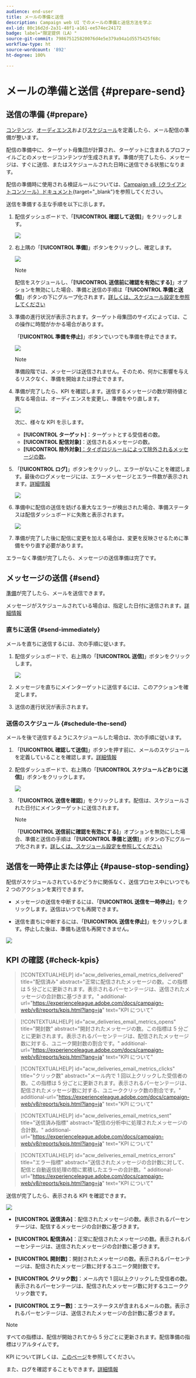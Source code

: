 ```yaml
---
audience: end-user
title: メールの準備と送信
description: Campaign web UI でのメールの準備と送信方法を学ぶ
exl-id: 80c16d2d-2a31-48f1-a161-ee574ec24172
badge: label="限定提供（LA）"
source-git-commit: 798675125820076d4e5e379a94a1d5575425f68c
workflow-type: ht
source-wordcount: '892'
ht-degree: 100%

---
```



# メールの準備と送信 {#prepare-send}

## 送信の準備 {#prepare}

[コンテンツ](../email/edit-content.md)、[オーディエンス](../audience/add-audience.md)および[スケジュール](../msg/gs-messages.md#schedule-the-delivery-sending-gs-schedule)を定義したら、メール配信の準備が整います。

配信の準備中に、ターゲット母集団が計算され、ターゲットに含まれるプロファイルごとのメッセージコンテンツが生成されます。準備が完了したら、メッセージは、すぐに送信、またはスケジュールされた日時に送信できる状態になります。

配信の準備時に使用される検証ルールについては、[Campaign v8（クライアントコンソール）ドキュメント](https://experienceleague.adobe.com/docs/campaign/campaign-v8/campaigns/send/validate/delivery-analysis.html?lang=ja){target="_blank"}を参照してください。

送信を準備する主な手順を以下に示します。

1. 配信ダッシュボードで、「**[!UICONTROL 確認して送信]**」をクリックします。

   ![](assets/email-review-and-send.png)


1. 右上隅の「**[!UICONTROL 準備]**」ボタンをクリックし、確定します。

   ![](assets/email-prepare.png)

   >[!NOTE]
   >
   >配信をスケジュールし、「**[!UICONTROL 送信前に確認を有効にする]**」オプションを無効にした場合、準備と送信の手順は「**[!UICONTROL 準備と送信]**」ボタンの下にグループ化されます。[詳しくは、スケジュール設定を参照してください](../msg/gs-messages.md#gs-schedule)

1. 準備の進行状況が表示されます。ターゲット母集団のサイズによっては、この操作に時間がかかる場合があります。

   「**[!UICONTROL 準備を停止]**」ボタンでいつでも準備を停止できます。

   ![](assets/email-stop-preparation.png)

   >[!NOTE]
   >準備段階では、メッセージは送信されません。そのため、何かに影響を与えるリスクなく、準備を開始または停止できます。

1. 準備が完了したら、KPI を確認します。送信するメッセージの数が期待値と異なる場合は、オーディエンスを変更し、準備をやり直します。

   ![](assets/email-preparation-complete.png)

   次に、様々な KPI を示します。

   * **[!UICONTROL ターゲット]**：ターゲットとする受信者の数。
   * **[!UICONTROL 配信対象]**：送信されるメッセージの数。
   * **[!UICONTROL 除外対象]**[：タイポロジルールによって除外されるメッセージの数](../advanced-settings/delivery-settings.md#typology)。

1. 「**[!UICONTROL ログ]**」ボタンをクリックし、エラーがないことを確認します。最後のログメッセージには、エラーメッセージとエラー件数が表示されます。[詳細情報](delivery-logs.md)

   ![](assets/email-prepare-logs.png)

1. 準備中に配信の送信を妨げる重大なエラーが検出された場合、準備ステータスは配信ダッシュボードに失敗と表示されます。

   ![](assets/email-prepare-error.png)

1. 準備が完了した後に配信に変更を加える場合は、変更を反映させるために準備をやり直す必要があります。

エラーなく準備が完了したら、メッセージの送信準備は完了です。

## メッセージの送信 {#send}


[準備](#prepare)が完了したら、メールを送信できます。

メッセージがスケジュールされている場合は、指定した日付に送信されます。[詳細情報](../msg/gs-messages.md#gs-schedule)

### 直ちに送信 {#send-immediately}

メールを直ちに送信するには、次の手順に従います。

1. 配信ダッシュボードで、右上隅の「**[!UICONTROL 送信]**」ボタンをクリックします。

   ![](assets/email-send.png)

1. メッセージを直ちにメインターゲットに送信するには、このアクションを確定します。

1. 送信の進行状況が表示されます。

### 送信のスケジュール {#schedule-the-send}

メールを後で送信するようにスケジュールした場合は、次の手順に従います。

1. 「**[!UICONTROL 確認して送信]**」ボタンを押す前に、メールのスケジュールを定義していることを確認します。[詳細情報](../msg/gs-messages.md#gs-schedule)

1. 配信ダッシュボードで、右上隅の「**[!UICONTROL スケジュールどおりに送信]**」ボタンをクリックします。

   ![](assets/email-send-as-scheduled.png)

1. 「**[!UICONTROL 送信を確認]**」をクリックします。配信は、スケジュールされた日付にメインターゲットに送信されます。

   >[!NOTE]
   >
   >「**[!UICONTROL 送信前に確認を有効にする]**」オプションを無効にした場合、準備と送信の手順は「**[!UICONTROL 準備と送信]**」ボタンの下にグループ化されます。[詳しくは、スケジュール設定を参照してください](../msg/gs-messages.md#gs-schedule)

## 送信を一時停止または停止 {#pause-stop-sending}

配信がスケジュールされているかどうかに関係なく<!--TBC-->、送信プロセス中にいつでも 2 つのアクションを実行できます。

* メッセージの送信を中断するには、「**[!UICONTROL 送信を一時停止]**」をクリックします。送信はいつでも再開できます。

* 送信を直ちに中断するには、「**[!UICONTROL 送信を停止]**」をクリックします。停止した後は、準備も送信も再開できません。

![](assets/email-send-pause-or-stop.png)

## KPI の確認 {#check-kpis}

>[!CONTEXTUALHELP]
>id="acw_deliveries_email_metrics_delivered"
>title="配信済み"
>abstract="正常に配信されたメッセージの数。この指標は 5 分ごとに更新されます。表示されるパーセンテージは、送信されたメッセージの合計数に基づきます。"
>additional-url="https://experienceleague.adobe.com/docs/campaign-web/v8/reports/kpis.html?lang=ja" text="KPI について"

>[!CONTEXTUALHELP]
>id="acw_deliveries_email_metrics_opens"
>title="開封数"
>abstract="開封されたメッセージの数。この指標は 5 分ごとに更新されます。表示されるパーセンテージは、配信されたメッセージ数に対する、ユニーク開封数の割合です。"
>additional-url="https://experienceleague.adobe.com/docs/campaign-web/v8/reports/kpis.html?lang=ja" text="KPI について"


>[!CONTEXTUALHELP]
>id="acw_deliveries_email_metrics_clicks"
>title="クリック数"
>abstract="メール内で 1 回以上クリックした受信者の数。この指標は 5 分ごとに更新されます。表示されるパーセンテージは、配信されたメッセージ数に対する、ユニーククリック数の割合です。"
>additional-url="https://experienceleague.adobe.com/docs/campaign-web/v8/reports/kpis.html?lang=ja" text="KPI について"


>[!CONTEXTUALHELP]
>id="acw_deliveries_email_metrics_sent"
>title="送信済み指標"
>abstract="配信の分析中に処理されたメッセージの合計数。"
>additional-url="https://experienceleague.adobe.com/docs/campaign-web/v8/reports/kpis.html?lang=ja" text="KPI について"


>[!CONTEXTUALHELP]
>id="acw_deliveries_email_metrics_errors"
>title="エラー指標"
>abstract="送信されたメッセージの合計数に対して、配信と自動返信処理の間に累積したエラーの合計数。"
>additional-url="https://experienceleague.adobe.com/docs/campaign-web/v8/reports/kpis.html?lang=ja" text="KPI について"


送信が完了したら、表示される KPI を確認できます。

![](assets/email-send-kpis.png)

* **[!UICONTROL 送信済み]**：配信されたメッセージの数。表示されるパーセンテージは、配信するメッセージの合計数に基づきます。

* **[!UICONTROL 配信済み]**：正常に配信されたメッセージの数。表示されるパーセンテージは、送信されたメッセージの合計数に基づきます。

* **[!UICONTROL 開封数]**：開封されたメッセージの数。表示されるパーセンテージは、配信されたメッセージ数に対するユニーク開封数です。

* **[!UICONTROL クリック数]**：メール内で 1 回以上クリックした受信者の数。表示されるパーセンテージは、配信されたメッセージ数に対するユニーククリック数です。

* **[!UICONTROL エラー数]**：エラーステータスが含まれるメールの数。表示されるパーセンテージは、送信されたメッセージの合計数に基づきます。

>[!NOTE]
>
>すべての指標は、配信が開始されてから 5 分ごとに更新されます。配信準備の指標はリアルタイムです。

KPI について詳しくは、[このページ](../reporting/kpis.md)を参照してください。

また、ログを確認することもできます。[詳細情報](delivery-logs.md)